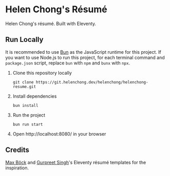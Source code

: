 # Helen Chong's Résumé

Helen Chong's résumé. Built with Eleventy.

## Run Locally
It is recommended to use [Bun](https://bun.sh) as the JavaScript runtime for this project. If you want to use Node.js to run this project, for each terminal command and `package.json` script, replace `bun` with `npm` and `bunx` with `npx`.

1. Clone this repository locally
    ```
    git clone https://git.helenchong.dev/helenchong/helenchong-resume.git
    ```
1. Install dependencies
    ```
    bun install
    ```
1. Run the project
    ```
    bun run start
    ```
1. Open http://localhost:8080/ in your browser

## Credits

[Max Böck](https://github.com/maxboeck/resume) and [Gurpreet Singh](https://github.com/learnwithgurpreet/11ty-resume-template)'s Eleventy résumé templates for the inspiration.

